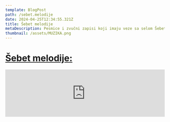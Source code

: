 ```yaml
---
template: BlogPost
path: /sebet.melodije
date: 2024-04-25T12:34:55.321Z
title: Šebet melodije
metaDescription: Pesmice i zvučni zapisi koji imaju veze sa selom Šebet
thumbnail: /assets/MUZIKA.png
---
```

# [Šebet melodije:](https://podcastle.ai/show/nlo-sleteo-u-šebet-KVKcOX4h)



<iframe src="https://podcastle.ai/show/episode-embed-player/KVKcOX4h/FAOo08SV?theme=system&mode=compact" width="100%" height="150px"  style="border:none;background-color:transparent; " allowtransparency="true" />
